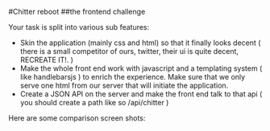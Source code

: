 #Chitter reboot
##the frontend challenge

Your task is split into various sub features:

 - Skin the application (mainly css and html) so that it finally looks decent ( there is a small competitor of ours, twitter, their ui is quite decent, RECREATE IT!. )
 - Make the whole front end work with javascript and a templating system ( like handlebarsjs ) to enrich the experience. Make sure that we only serve one html from our server that will initiate the application.
 - Create a JSON API on the server and make the front end talk to that api ( you should create a path like so /api/chitter )

Here are some comparison screen shots: